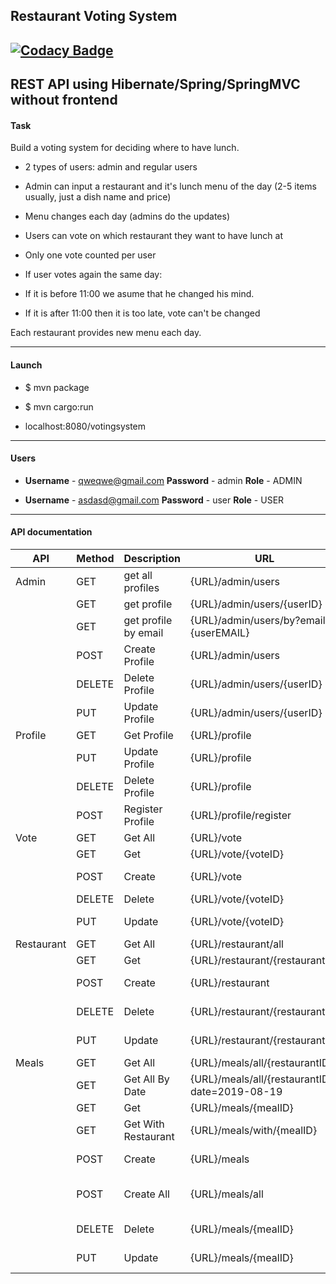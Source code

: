 ## **Restaurant Voting System**
[![Codacy Badge](https://api.codacy.com/project/badge/Grade/0e6f5a2939fa4d50b3052ebd2db55ec2)](https://www.codacy.com/app/alisa911/Restaurant-voting-system?utm_source=github.com&amp;utm_medium=referral&amp;utm_content=alisa911/Restaurant-voting-system&amp;utm_campaign=Badge_Grade)
-------
REST API using Hibernate/Spring/SpringMVC without frontend
----
#### Task

Build a voting system for deciding where to have lunch.

- 2 types of users: admin and regular users

- Admin can input a restaurant and it's lunch menu of the day (2-5 items usually, just a dish name and price)

- Menu changes each day (admins do the updates)

- Users can vote on which restaurant they want to have lunch at

- Only one vote counted per user

- If user votes again the same day:

- If it is before 11:00 we asume that he changed his mind.

- If it is after 11:00 then it is too late, vote can't be changed

Each restaurant provides new menu each day.

---
#### Launch

- $ mvn package

- $ mvn cargo:run

- localhost:8080/votingsystem

---
#### Users

- **Username** - qweqwe@gmail.com	 **Password** - admin **Role** - ADMIN

- **Username** - asdasd@gmail.com	 **Password** - user	**Role** - USER

---

#### API documentation

| API        | Method | Description          | URL                                            | Body            | User           |
|------------|--------|----------------------|------------------------------------------------|-----------------|----------------|
| Admin      | GET    | get all profiles     | {URL}/admin/users                              | none            | Admin          |
|            | GET    | get profile          | {URL}/admin/users/{userID}                     | none            | Admin          |
|            | GET    | get profile by email | {URL}/admin/users/by?email={userEMAIL}         | none            | Admin          |
|            | POST   | Create Profile       | {URL}/admin/users                              | Create Body     | Admin          |
|            | DELETE | Delete Profile       | {URL}/admin/users/{userID}                     | none            | Admin          |
|            | PUT    | Update Profile       | {URL}/admin/users/{userID}                     | Update Body     | Admin          |
| Profile    | GET    | Get Profile          | {URL}/profile                                  | none            | Authorized     |
|            | PUT    | Update Profile       | {URL}/profile                                  | Update Body     | Authorized     |
|            | DELETE | Delete Profile       | {URL}/profile                                  | none            | Authorized     |
|            | POST   | Register Profile     | {URL}/profile/register                         | Register Body   | Not Authorized |
| Vote       | GET    | Get All              | {URL}/vote                                     | none            | Authorized     |
|            | GET    | Get                  | {URL}/vote/{voteID}                            | none            | Authorized     |
|            | POST   | Create               | {URL}/vote                                     | Create Body     | Authorized     |
|            | DELETE | Delete               | {URL}/vote/{voteID}                            | none            | Authorized     |
|            | PUT    | Update               | {URL}/vote/{voteID}                            | Update Body     | Authorized     |
| Restaurant | GET    | Get All              | {URL}/restaurant/all                           | none            | Everyone       |
|            | GET    | Get                  | {URL}/restaurant/{restaurantID}                | none            | Everyone       |
|            | POST   | Create               | {URL}/restaurant                               | Create Body     | Admin Only     |
|            | DELETE | Delete               | {URL}/restaurant/{restaurantID}                | none            | Admin Only     |
|            | PUT    | Update               | {URL}/restaurant/{restaurantID}                | Update Body     | Admin Only     |
| Meals      | GET    | Get All              | {URL}/meals/all/{restaurantID}                 | none            | Everyone       |
|            | GET    | Get All By Date      | {URL}/meals/all/{restaurantID}?date=2019-08-19 | none            | Everyone       |
|            | GET    | Get                  | {URL}/meals/{mealID}                           | none            | Everyone       |
|            | GET    | Get With Restaurant  | {URL}/meals/with/{mealID}                      | none            | Everyone       |
|            | POST   | Create               | {URL}/meals                                    | Create Body     | Admin Only     |
|            | POST   | Create All           | {URL}/meals/all                                | Create All Body | Admin Only     |
|            | DELETE | Delete               | {URL}/meals/{mealID}                           | none            | Admin Only     |
|            | PUT    | Update               | {URL}/meals/{mealID}                           | Update Body     | Admin Only     |

